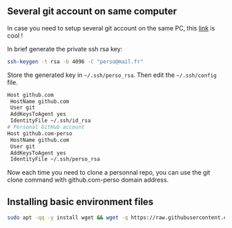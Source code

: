 ## Several git account on same computer

In case you need to setup several git account on the same PC, this [link](https://medium.com/@xiaolishen/use-multiple-ssh-keys-for-different-github-accounts-on-the-same-computer-7d7103ca8693) is cool !

In brief generate the private ssh rsa key:
```bash
ssh-keygen -t rsa -b 4096 -C "perso@mail.fr"
```

Store the generated key in `~/.ssh/perso_rsa`. Then edit the `~/.ssh/config` file.
```bash
Host github.com
 HostName github.com
 User git
 AddKeysToAgent yes
 IdentityFile ~/.ssh/id_rsa
# Personal GitHub account
Host github.com-perso
 HostName github.com
 User git
 AddKeysToAgent yes
 IdentityFile ~/.ssh/perso_rsa
```

Now each time you need to clone a personnal repo, you can use the git clone command with github.com-perso domain address.

## Installing basic environment files

```bash
sudo apt -qq -y install wget && wget -q https://raw.githubusercontent.com/EasyRiderr/basic_env_files/master/install_my_env.sh && chmod a+x install_my_env.sh && sudo ./install_my_env.sh && rm install_my_env.sh
```
